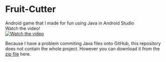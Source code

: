 # Fruit-Cutter
Android game that I made for fun using Java in Android Studio
</br>
Watch the video!
</br>
[![Watch the video](https://i.gyazo.com/3837bcf60064ded304b8c44ce41222cb.png)](https://streamable.com/3l81i)


Because I have a problem commiting Java files onto GitHub, this repository does not contain the whole project. However you can download it from the [zip file](https://github.com/jma8774/Fruit-Cutter/blob/master/Fruit%20Cutter.zip) here.
